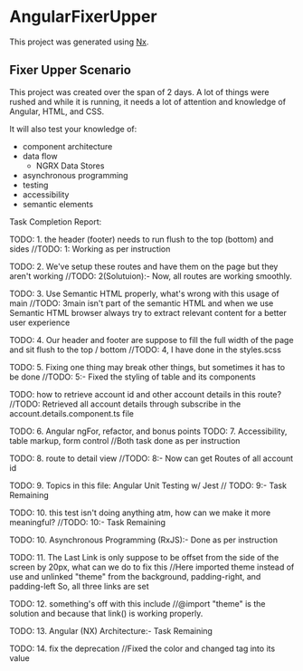 

# AngularFixerUpper

This project was generated using [Nx](https://nx.dev).

## Fixer Upper Scenario

This project was created over the span of 2 days. A lot of things were rushed and while it is running, it needs a lot of attention and knowledge of Angular, HTML, and CSS.

It will also test your knowledge of:

- component architecture
- data flow
  - NGRX Data Stores
- asynchronous programming
- testing
- accessibility
- semantic elements

Task Completion Report:

TODO: 1. the header (footer) needs to run flush to the top (bottom) and sides
//TODO: 1: Working as per instruction

TODO: 2. We've setup these routes and have them on the page but they aren't working
//TODO: 2(Solutuion):- Now, all routes are working smoothly.

TODO: 3. Use Semantic HTML properly, what's wrong with this usage of main
//TODO: 3main isn't part of the semantic HTML and when we use Semantic HTML browser always try to extract relevant content for a better user experience

TODO: 4. Our header and footer are suppose to fill the full width of the page and sit flush to the top / bottom
//TODO: 4, I have done in the styles.scss

TODO: 5. Fixing one thing may break other things, but sometimes it has to be done
//TODO: 5:- Fixed the styling of table and its components

TODO: how to retrieve account id and other account details in this route?
//TODO: Retrieved all account details through subscribe in the account.details.component.ts file

TODO: 6. Angular ngFor, refactor, and bonus points
TODO: 7. Accessibility, table markup, form control
//Both task done as per instruction

TODO: 8. route to detail view
//TODO: 8:- Now can get Routes of all account id

TODO: 9. Topics in this file: Angular Unit Testing w/ Jest
// TODO: 9:- Task Remaining

TODO: 10. this test isn't doing anything atm, how can we make it more meaningful?
//TODO: 10:- Task Remaining

TODO: 10. Asynchronous Programming (RxJS):-  Done as per instruction

TODO: 11. The Last Link is only suppose to be offset from the side of the screen by 20px, what can we do to fix this
//Here imported theme instead of use and unlinked "theme" from the background, padding-right, and padding-left So, all three links are set 

TODO: 12. something's off with this include
//@import "theme" is the solution and because that link() is working properly.

TODO: 13. Angular (NX) Architecture:- Task Remaining

TODO: 14. fix the deprecation
//Fixed the color and changed tag into its value